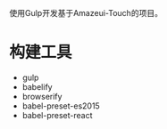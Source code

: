 使用Gulp开发基于Amazeui-Touch的项目。
# 构建工具
- gulp
- babelify
- browserify
- babel-preset-es2015
- babel-preset-react